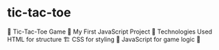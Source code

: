 # tic-tac-toe
📌 Tic-Tac-Toe Game 🚀 My First JavaScript Project 📁 Technologies Used HTML for structure 🏗️ CSS for styling 🎨 JavaScript for game logic 🧠 
